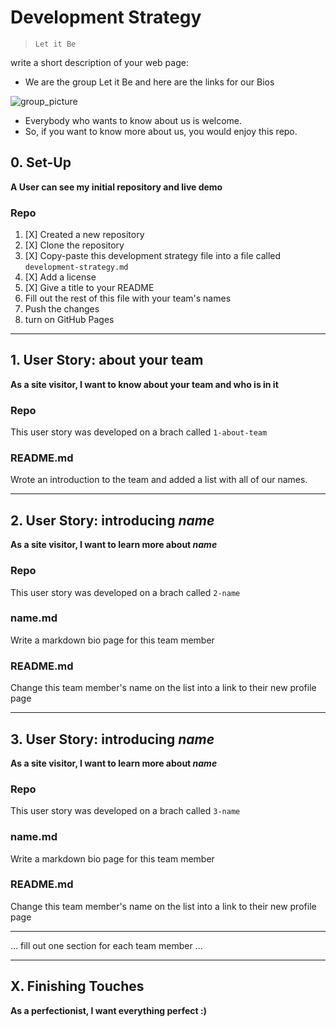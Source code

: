# Development Strategy

> `Let it Be`

write a short description of your web page:

- We are the group Let it Be and here are the links for our Bios

![group_picture](https://user-images.githubusercontent.com/60756836/81712792-55cffd00-9475-11ea-87ef-93a720d3a407.jpg)
- Everybody who wants to know about us is welcome.
- So, if you want to know more about us, you would enjoy this repo.

## 0. Set-Up

__A User can see my initial repository and live demo__

### Repo

1. [X] Created a new repository
1. [X] Clone the repository
1. [X] Copy-paste this development strategy file into a file called `development-strategy.md`
1. [X] Add a license
1. [X] Give a title to your README
1. Fill out the rest of this file with your team's names
1. Push the changes
1. turn on GitHub Pages

---

## 1. User Story: about your team

__As a site visitor, I want to know about your team and who is in it__

### Repo

This user story was developed on a brach called `1-about-team`

### README.md

Wrote an introduction to the team and added a list with all of our names.

---

## 2. User Story: introducing _name_

__As a site visitor, I want to learn more about *name*__

### Repo

This user story was developed on a brach called `2-name`

### name.md

Write a markdown bio page for this team member

### README.md

Change this team member's name on the list into a link to their new profile page

---

## 3. User Story: introducing _name_

__As a site visitor, I want to learn more about *name*__

### Repo

This user story was developed on a brach called `3-name`

### name.md

Write a markdown bio page for this team member

### README.md

Change this team member's name on the list into a link to their new profile page

---

... fill out one section for each team member ...

---

## X. Finishing Touches

__As a perfectionist, I want everything perfect :)__
